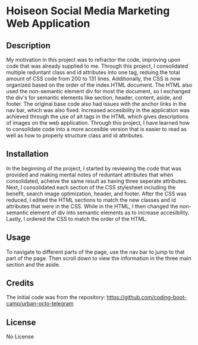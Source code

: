 # Hoiseon Social Media Marketing Web Application

## Description

My motivation in this project was to refractor the code, improving upon code that was already supplied to me. Through this project, I consolidated multiple reduntant class and id attributes into one tag, reduing the total amount of CSS code from 200 to 131 lines. Additionally, the CSS is now organized based on the order of the index.HTML document. The HTML also used the non-semantic element div for most the document, so I exchanged the div's for semantic elements like section, header, content, aside, and footer. The original base code also had issues with the anchor links in the nav bar, which was also fixed. Increased accesibility in the application was achieved through the use of alt tags in the HTML which gives descriptions of images on the web application. Through this project, I have learned how to consolidate code into a more accesible version that is easier to read as well as how to properly structure class and id attributes.

## Installation

In the beginning of the project, I started by reviewing the code that was provided and making mental notes of reduntant attributes that when consolidated, acheive the same result as having three seperate attributes. Next, I consolidated each section of the CSS stylesheet including the benefit, search image optimization, header, and footer. After the CSS was reduced, I edited the HTML sections to match the new classes and id attributes that were in the CSS. While in the HTML, I then changed the non-semantic element of div into semantic elements as to increase accesibility. Lastly, I ordered the CSS to match the order of the HTML. 

## Usage

To navigate to different parts of the page, use the nav bar to jump to that part of the page. Then scroll down to view the information in the three main section and the aside. 

## Credits

The initial code was from the repository: https://github.com/coding-boot-camp/urban-octo-telegram

## License

No License